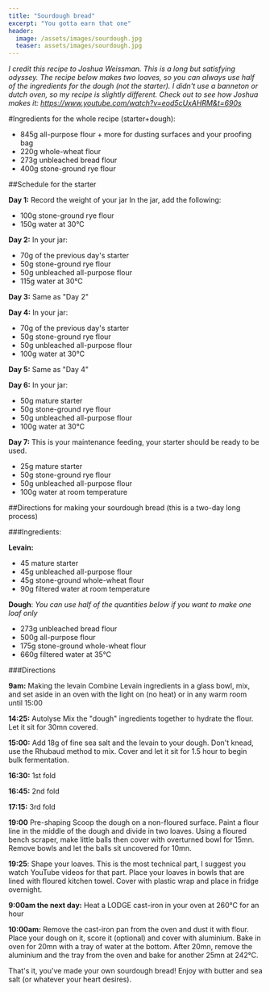 ```yaml
---
title: "Sourdough bread"
excerpt: "You gotta earn that one"
header:
  image: /assets/images/sourdough.jpg
  teaser: assets/images/sourdough.jpg
---
```

*I credit this recipe to Joshua Weissman. This is a long but satisfying odyssey.
The recipe below makes two loaves, so you can always use half of the ingredients for the dough (not the starter).
I didn't use a banneton or dutch oven, so my recipe is slightly different.
Check out to see how Joshua makes it: <https://www.youtube.com/watch?v=eod5cUxAHRM&t=690s>*

#Ingredients for the whole recipe (starter+dough): 

* 845g all-purpose flour + more for dusting surfaces and your proofing bag
* 220g whole-wheat flour
* 273g unbleached bread flour
* 400g stone-ground rye flour

##Schedule for the starter

**Day 1:** 
Record the weight of your jar
In the jar, add the following: 
* 100g stone-ground rye flour
* 150g water at 30°C

**Day 2:** 
In your jar: 
* 70g of the previous day's starter
* 50g stone-ground rye flour
* 50g unbleached all-purpose flour
* 115g water at 30°C

**Day 3:**
Same as "Day 2"

**Day 4:** 
In your jar: 
* 70g of the previous day's starter
* 50g stone-ground rye flour
* 50g unbleached all-purpose flour
* 100g water at 30°C

**Day 5:** 
Same as "Day 4"

**Day 6:**
In your jar:
* 50g mature starter
* 50g stone-ground rye flour
* 50g unbleached all-purpose flour
* 100g water at 30°C

**Day 7:**
This is your maintenance feeding, your starter should be ready to be used.
* 25g mature starter
* 50g stone-ground rye flour
* 50g unbleached all-purpose flour
* 100g water at room temperature


##Directions for making your sourdough bread (this is a two-day long process)

###Ingredients:

**Levain:**
* 45 mature starter
* 45g unbleached all-purpose flour
* 45g stone-ground whole-wheat flour
* 90g filtered water at room temperature

**Dough**:
*You can use half of the quantities below if you want to make one loaf only*
* 273g unbleached bread flour
* 500g all-purpose flour
* 175g stone-ground whole-wheat flour
* 660g filtered water at 35°C

###Directions

**9am:** Making the levain
Combine Levain ingredients in a glass bowl, mix, and set aside in an oven with the light on (no heat) or in any warm room until 15:00

**14:25:** Autolyse
Mix the "dough" ingredients together to hydrate the flour. Let it sit for 30mn covered.

**15:00:** 
Add 18g of fine sea salt and the levain to your dough. Don't knead, use the Rhubaud method to mix.
Cover and let it sit for 1.5 hour to begin bulk fermentation. 

**16:30:** 1st fold

**16:45:** 2nd fold 

**17:15:** 3rd fold

**19:00** Pre-shaping 
Scoop the dough on a non-floured surface. Paint a flour line in the middle of the dough and divide in two loaves. Using a floured bench scraper, make little balls then cover with overturned bowl for 15mn. Remove bowls and let the balls sit uncovered for 10mn.

**19:25**: Shape your loaves. 
This is the most technical part, I suggest you watch YouTube videos for that part. 
Place your loaves in bowls that are lined with floured kitchen towel. Cover with plastic wrap and place in fridge overnight. 

**9:00am the next day:**
Heat a LODGE cast-iron in your oven at 260°C for an hour

**10:00am:**
Remove the cast-iron pan from the oven and dust it with flour. Place your dough on it, score it (optional) and cover with aluminium. Bake in oven for 20mn with a tray of water at the bottom. After 20mn, remove the aluminium and the tray from the oven and bake for another 25mn at 242°C. 

That's it, you've made your own sourdough bread! Enjoy with butter and sea salt (or whatever your heart desires).

